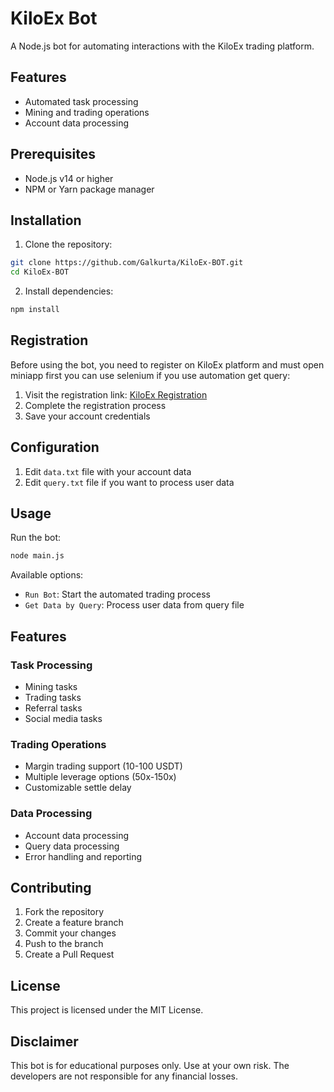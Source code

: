 # KiloEx Bot

A Node.js bot for automating interactions with the KiloEx trading platform.

## Features

- Automated task processing
- Mining and trading operations
- Account data processing

## Prerequisites

- Node.js v14 or higher
- NPM or Yarn package manager

## Installation

1. Clone the repository:

```bash
git clone https://github.com/Galkurta/KiloEx-BOT.git
cd KiloEx-BOT
```

2. Install dependencies:

```bash
npm install
```

## Registration

Before using the bot, you need to register on KiloEx platform and must open miniapp first you can use selenium if you use automation get query:

1. Visit the registration link: [KiloEx Registration](https://t.me/KiloExTradeBot/mini?startapp=from-kiloextrade_rcode-n3m72b1h)
2. Complete the registration process
3. Save your account credentials

## Configuration

1. Edit `data.txt` file with your account data
2. Edit `query.txt` file if you want to process user data

## Usage

Run the bot:

```bash
node main.js
```

Available options:

- `Run Bot`: Start the automated trading process
- `Get Data by Query`: Process user data from query file

## Features

### Task Processing

- Mining tasks
- Trading tasks
- Referral tasks
- Social media tasks

### Trading Operations

- Margin trading support (10-100 USDT)
- Multiple leverage options (50x-150x)
- Customizable settle delay

### Data Processing

- Account data processing
- Query data processing
- Error handling and reporting

## Contributing

1. Fork the repository
2. Create a feature branch
3. Commit your changes
4. Push to the branch
5. Create a Pull Request

## License

This project is licensed under the MIT License.

## Disclaimer

This bot is for educational purposes only. Use at your own risk. The developers are not responsible for any financial losses.
